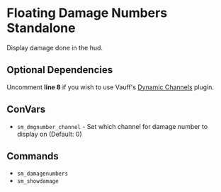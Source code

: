 
# Floating Damage Numbers Standalone

Display damage done in the hud.

## Optional Dependencies

Uncomment **line 8** if you wish to use Vauff's [Dynamic Channels](https://github.com/Vauff/DynamicChannels) plugin.

## ConVars

- `sm_dmgnumber_channel` - Set which channel for damage number to display on (Default: 0)

## Commands

- `sm_damagenumbers`
- `sm_showdamage`